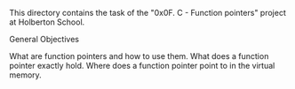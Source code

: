 This directory contains the task of the "0x0F. C - Function pointers"
project at Holberton School.

General Objectives

What are function pointers and how to use them.
What does a function pointer exactly hold.
Where does a function pointer point to in the virtual memory.
